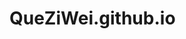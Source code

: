 # QueZiWei.github.io
<!DOCTYPE html PUBLIC "-//W3C//DTD HTML 4.01//EN">
<html>
<head>
  <title>CV</title>
  <style type="text/css">
  <link rel="stylesheet" href="mystyle.css">
</head>

<body>

<!-- 目录 -->
<ul class="navbar">
  <li><a href="QueZiWei.github.io">home page</a>
  <li><a href="Mooncity.xlsx">Mooncity</a>
  <li><a href="MyWord.docx">MyWord</a>
  <li><a href="piechart.xlsx">piechart</a>
</ul>

<!-- 主要内容 -->
<h1>CV</h1>

<p>NAME: QUE ZI WEI
<p>Sex: male

<p>Birthday :04/08/1999
<p>Nation: Fu Jian China

<p>Phone number :
15059900518



<p>email: mbt1709313@xmu.edu.my


<!-- 签名和日期 -->
<address>EDUCATION BACKGROUND
<p> 2017/10-present    Xia Men university in Malaysia
<p>Main in computer science and technology
<p>Know basic operation of C++, python, unix shell script

</address>
<address>         27/12/2019   <address>

</body>
</html>
